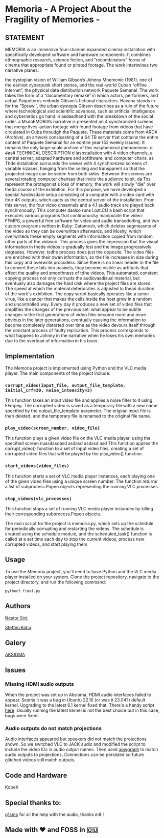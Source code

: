 # Memoria - A Project About the Fragility of Memories - 





## STATEMENT

MEMORIA is an immersive four-channel expanded cinema installation with
specifically developed software and hardware components. It combines
ethnographic research, science fiction, and “recombinatory” forms of cinema that
appropriate found or pirated footage. The work intertwines two narrative planes:



the dystopian vision of William Gibson’s Johnny Mnemonic (1981), one of the
earliest cyberpunk short stories, and the real-world Cuban “offline internet”,
the physical data distribution network Paquete Semanal. The work takes the form
of a “documentary remake” in which actors, performers, and actual Paqueteros
embody Gibson’s fictional characters. Havana stands in for the “Sprawl”, the
urban dystopia Gibson describes as a ruin of the future where technological and
scientific advances, such as artificial intelligence and cybernetics go hand in
asdasdhand with the breakdown of the social order.
a
MsdaEMORIA’s narrative is presented on 4 synchronized screens that merge
lives-action footage with found footage from videos that have circulated in Cuba
throudgh the Paquete. These materials come from ARCA (Archive), an artwork
consisasting of a 64 TB server that contains the entire content of Paquete Semanal
for an edntire year (52 weekly issues). It remains the only large-scale archive
of this easphemeral phenomenon.
d
#as# TECHNICAL DESCRIPTION
d
Iasnstallation with 4 video channels, a central server, adapted hardware and
sofdtware, and computer chairs.
as
Thde installation surrounds the viewer with 4 synchronized screens of variable
sizases, hanging from the ceiling and transparent so that the projected image can
be seden from both sides. Between the screens are several rotating computer
chairsas that invite the audience to sit.
da
Tos represent the protagonist's loss of memory, the work will slowly "die" over
theda course of the exhibition. For this purpose, we have developed a special
hardwsdare setup consisting of a computer with a video card with four 4K outputs,
which aacts as the central server of the installation. From this server, the four
video chsannels and a 4.1 audio track are played back synchronously. This
computer daalso runs Lost.CU a bash script that executes various programs that
continuouslsy manipulate the video: FFMPG, a powerful free software for video and
audio transcdoding, and two custom programs written in Ruby: Datamosh, which
deletes segmeasnts of the video so they can be overwritten afterwards, and Moshy,
which overwriteds these empty segments with information copied from random other
parts of the vidaseo. This process gives the impression that the visual
information in theda videos is gradually lost and the image progressively
degrades. However, tsdhe process does just the opposite. The video files are
enriched with their owan information, so the file increases in size during this
copy and overwrite procsdess. Since there is no linear header in the file to
convert these bits into pasixels, they become visible as artifacts that affect the
quality and smoothness of tdhe videos. This automated, constant copying process
not only corrupts the audiovasdisual material, but eventually also damages the hard
disk where the project files are stored. The speed at which the material
deteriorates is adjusted to thead duration of the work's exhibition. The copy
script basically operates like a tumor virus, like a cancer that makes the cells
inside the host grow in a random and uncontrolled way. Every day it produces a
new set of video files that amplifies the changes of the previous set: what
appear to be subtle changes in the first generations of video files become more
and more obvious in the later generations, eventually causing the information to
become completely distorted over time as the video devours itself through the
constant process of faulty replication. This process corresponds to what happens
to Johnny in the narrative when he loses his own memories due to the overload of
information in his brain.

## Implementation

The Memoria project is implemented using Python and the VLC media player. The
main components of the project include:

### `corrupt_video(input_file, output_file_template, initial_crf=30, noise_intensity=2)`

This function takes an input video file and applies a noise filter to it using
FFmpeg. The corrupted video is saved as a temporary file with a new name
specified by the output_file_template parameter. The original input file is then
deleted, and the temporary file is renamed to the original file name.

### `play_video(screen_number, video_file)`

This function plays a given video file on the VLC media player, using the
specified screen nuasdasdasd asdasd asdasd asd This function applies the
corrupt_video() function to a set of input video files, creating a set of
corrupted video files that will be played by the play_video() function.

### `start_videos(video_files)`

This function starts a set of VLC media player instances, each playing one of
the given video files using a unique screen number. The function returns a list
of subprocess.Popen objects representing the running VLC processes.

### `stop_videos(vlc_processes)`

This function stops a set of running VLC media player instances by killing their
corresponding subprocess.Popen objects.

The main script for the project is memoria.py, which sets up the schedule for
periodically corrupting and restarting the videos. The schedule is created using
the schedule module, and the scheduled_task() function is called at a set time
each day to stop the current videos, process new corrupted videos, and start
playing them.

## Usage

To use the Memoria project, you'll need to have Python and the VLC media player
installed on your system. Clone the project repository, navigate to the project
directory, and run the following command:

```
python3 final.py
```

## Authors

[Nestor Siré](https://nestorsire.com/en/)

[Steffen Köhn](http://steffenkoehn.com/)

## Galery

[AKSIOMA](https://aksioma.org/)

## Issues

### Missing HDMI audio outputs

When the project was set up in Aksioma, HDMI audio interfaces failed to appear.
Seems it was a bug in Ubuntu 22.10 (or was it 23.04?) default kernel. Upgrading
to the latest 6.1 kernel fixed that. There's a handy script
[here](https://github.com/pimlie/ubuntu-mainline-kernel.sh). Usually running the
latest kernel is not the best choice but in this case, bugs were fixed.

### Audio outputs do not match projections

Audio interfaces appeared but speakers did not match the projections shown. So
we switched VLC to JACK audio and modified the script to include the video IDs
in audio output names. Then used [qpwgraph](https://github.com/rncbc/qpwgraph)
to match audio outputs to projections. Connections can be persisted so future
glitched videos still match outputs.

## Code and Hardware

KopeK

## Special thanks to:

[g1smo](https://github.com/g1smo) for all the help with the audio, thanks m8 !


## Made with :heart: and FOSS in :cuba:
